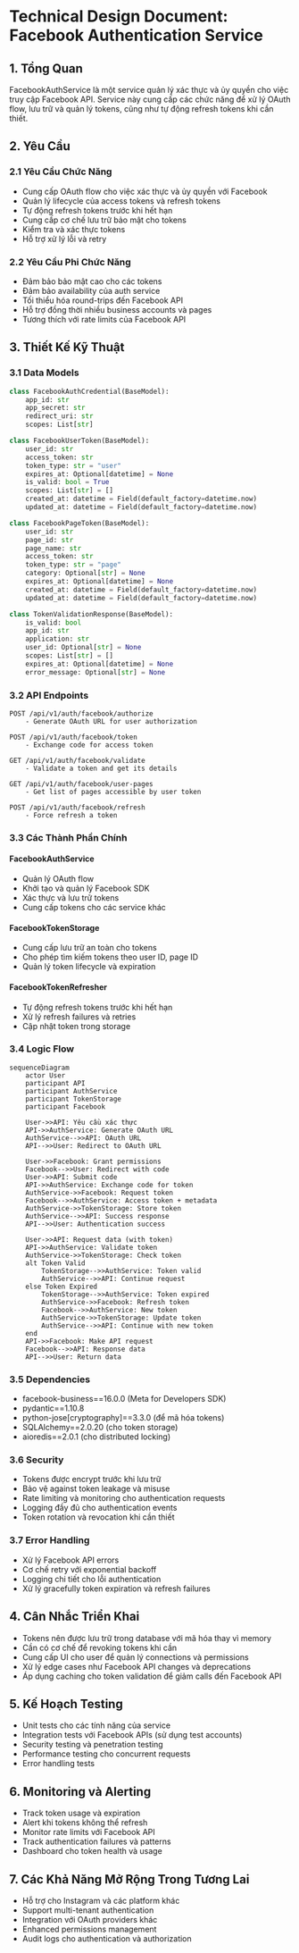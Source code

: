 # Technical Design Document: Facebook Authentication Service

## 1. Tổng Quan

FacebookAuthService là một service quản lý xác thực và ủy quyền cho việc truy cập Facebook API. Service này cung cấp các chức năng để xử lý OAuth flow, lưu trữ và quản lý tokens, cũng như tự động refresh tokens khi cần thiết.

## 2. Yêu Cầu

### 2.1 Yêu Cầu Chức Năng

- Cung cấp OAuth flow cho việc xác thực và ủy quyền với Facebook
- Quản lý lifecycle của access tokens và refresh tokens
- Tự động refresh tokens trước khi hết hạn
- Cung cấp cơ chế lưu trữ bảo mật cho tokens
- Kiểm tra và xác thực tokens
- Hỗ trợ xử lý lỗi và retry

### 2.2 Yêu Cầu Phi Chức Năng

- Đảm bảo bảo mật cao cho các tokens
- Đảm bảo availability của auth service
- Tối thiểu hóa round-trips đến Facebook API
- Hỗ trợ đồng thời nhiều business accounts và pages
- Tương thích với rate limits của Facebook API

## 3. Thiết Kế Kỹ Thuật

### 3.1 Data Models

```python
class FacebookAuthCredential(BaseModel):
    app_id: str
    app_secret: str
    redirect_uri: str
    scopes: List[str]

class FacebookUserToken(BaseModel):
    user_id: str
    access_token: str
    token_type: str = "user"
    expires_at: Optional[datetime] = None
    is_valid: bool = True
    scopes: List[str] = []
    created_at: datetime = Field(default_factory=datetime.now)
    updated_at: datetime = Field(default_factory=datetime.now)

class FacebookPageToken(BaseModel):
    user_id: str
    page_id: str
    page_name: str
    access_token: str
    token_type: str = "page"
    category: Optional[str] = None
    expires_at: Optional[datetime] = None
    created_at: datetime = Field(default_factory=datetime.now)
    updated_at: datetime = Field(default_factory=datetime.now)

class TokenValidationResponse(BaseModel):
    is_valid: bool
    app_id: str
    application: str
    user_id: Optional[str] = None
    scopes: List[str] = []
    expires_at: Optional[datetime] = None
    error_message: Optional[str] = None
```

### 3.2 API Endpoints

```
POST /api/v1/auth/facebook/authorize
    - Generate OAuth URL for user authorization

POST /api/v1/auth/facebook/token
    - Exchange code for access token

GET /api/v1/auth/facebook/validate
    - Validate a token and get its details

GET /api/v1/auth/facebook/user-pages
    - Get list of pages accessible by user token

POST /api/v1/auth/facebook/refresh
    - Force refresh a token
```

### 3.3 Các Thành Phần Chính

#### FacebookAuthService

- Quản lý OAuth flow
- Khởi tạo và quản lý Facebook SDK
- Xác thực và lưu trữ tokens
- Cung cấp tokens cho các service khác

#### FacebookTokenStorage

- Cung cấp lưu trữ an toàn cho tokens
- Cho phép tìm kiếm tokens theo user ID, page ID
- Quản lý token lifecycle và expiration

#### FacebookTokenRefresher

- Tự động refresh tokens trước khi hết hạn
- Xử lý refresh failures và retries
- Cập nhật token trong storage

### 3.4 Logic Flow

```mermaid
sequenceDiagram
    actor User
    participant API
    participant AuthService
    participant TokenStorage
    participant Facebook

    User->>API: Yêu cầu xác thực
    API->>AuthService: Generate OAuth URL
    AuthService-->>API: OAuth URL
    API-->>User: Redirect to OAuth URL

    User->>Facebook: Grant permissions
    Facebook-->>User: Redirect with code
    User->>API: Submit code
    API->>AuthService: Exchange code for token
    AuthService->>Facebook: Request token
    Facebook-->>AuthService: Access token + metadata
    AuthService->>TokenStorage: Store token
    AuthService-->>API: Success response
    API-->>User: Authentication success

    User->>API: Request data (with token)
    API->>AuthService: Validate token
    AuthService->>TokenStorage: Check token
    alt Token Valid
        TokenStorage-->>AuthService: Token valid
        AuthService-->>API: Continue request
    else Token Expired
        TokenStorage-->>AuthService: Token expired
        AuthService->>Facebook: Refresh token
        Facebook-->>AuthService: New token
        AuthService->>TokenStorage: Update token
        AuthService-->>API: Continue with new token
    end
    API->>Facebook: Make API request
    Facebook-->>API: Response data
    API-->>User: Return data
```

### 3.5 Dependencies

- facebook-business==16.0.0 (Meta for Developers SDK)
- pydantic==1.10.8
- python-jose[cryptography]==3.3.0 (để mã hóa tokens)
- SQLAlchemy==2.0.20 (cho token storage)
- aioredis==2.0.1 (cho distributed locking)

### 3.6 Security

- Tokens được encrypt trước khi lưu trữ
- Bảo vệ against token leakage và misuse
- Rate limiting và monitoring cho authentication requests
- Logging đầy đủ cho authentication events
- Token rotation và revocation khi cần thiết

### 3.7 Error Handling

- Xử lý Facebook API errors
- Cơ chế retry với exponential backoff
- Logging chi tiết cho lỗi authentication
- Xử lý gracefully token expiration và refresh failures

## 4. Cân Nhắc Triển Khai

- Tokens nên được lưu trữ trong database với mã hóa thay vì memory
- Cần có cơ chế để revoking tokens khi cần
- Cung cấp UI cho user để quản lý connections và permissions
- Xử lý edge cases như Facebook API changes và deprecations
- Áp dụng caching cho token validation để giảm calls đến Facebook API

## 5. Kế Hoạch Testing

- Unit tests cho các tính năng của service
- Integration tests với Facebook APIs (sử dụng test accounts)
- Security testing và penetration testing
- Performance testing cho concurrent requests
- Error handling tests

## 6. Monitoring và Alerting

- Track token usage và expiration
- Alert khi tokens không thể refresh
- Monitor rate limits với Facebook API
- Track authentication failures và patterns
- Dashboard cho token health và usage

## 7. Các Khả Năng Mở Rộng Trong Tương Lai

- Hỗ trợ cho Instagram và các platform khác
- Support multi-tenant authentication
- Integration với OAuth providers khác
- Enhanced permissions management
- Audit logs cho authentication và authorization

